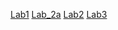 [Lab1](https://github.com/Victor123135/labs/tree/main/lab1)
[Lab_2a](https://github.com/Victor123135/labs/tree/main/Lab_2a)
[Lab2](https://github.com/Victor123135/labs/tree/main/Lab2)
[Lab3](https://github.com/Victor123135/labs/tree/main/Lab3)
